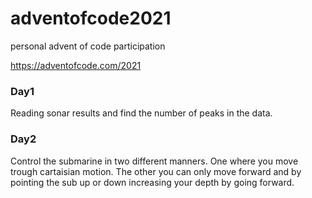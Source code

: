 # adventofcode2021
personal advent of code participation

https://adventofcode.com/2021

### Day1

Reading sonar results and find the number of peaks in the data.

### Day2

Control the submarine in two different manners. One where you move trough cartaisian motion. The other you can only move forward and by pointing the sub up or down increasing your depth by going forward.
